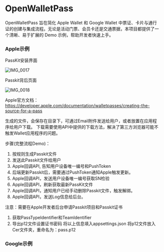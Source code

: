 # OpenWalletPass
OpenWalletPass 旨在简化 Apple Wallet 和 Google Wallet 中票证、卡片与通行证的创建与集成流程。无论是活动门票、会员卡还是交通票据，本项目都提供了一个清晰、易于扩展的 Demo 示例，帮助开发者快速上手。

### Apple示例
PassKit安装界面

![IMG_0017](https://github.com/user-attachments/assets/e2e163b9-2d53-40fc-977a-6f5bd1834e97)

Passkit背后页面

![IMG_0018](https://github.com/user-attachments/assets/ad6e9faa-2bd3-4137-aa3c-1fbcdc7347e8)

Apple官方文档：https://developer.apple.com/documentation/walletpasses/creating-the-source-for-a-pass


生成的文件，会保存在目录下，可通过Email附件发送给用户，或者放置在应用程序给用户下载。
下载需要使用API中提供的下载方法，解决了第三方浏览器可能不触发Wallet应用程序的问题。

步骤(完整流程Demo)：
1. 按规则生成Passkit文件
2. 发送此Passkit文件给用户
3. Apple回调API, 告知用户设备唯一编号和PushToken
4. 后端更新Passkit后，需要通过PushToken通知Apple触发更新。
5. Apple回调API，发送用户设备唯一编号获取SN检验
6. Apple回调API，刷新获取最新PassKit文件
7. Apple回调API，通知用户已经手动删除Passkit文件，触发解绑。
8. Apple回调API，发送Log信息给后台。

注意：需要在Apple开发者后台申请Passkit项目和Passkit证书
1. 获取PassTypeIdentifier和TeamIdentifier
2. 导出p12文件设置证书密码
   将以上信息填入appsettings.json
   将p12文件放入Cer文件夹，重命名为：pass.p12

### Google示例
